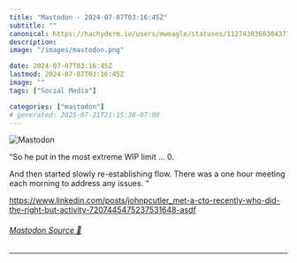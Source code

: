 ```yaml
---
title: "Mastodon - 2024-07-07T03:16:45Z"
subtitle: ""
canonical: https://hachyderm.io/users/mweagle/statuses/112743036030437339
description:
image: "/images/mastodon.png"

date: 2024-07-07T03:16:45Z
lastmod: 2024-07-07T03:16:45Z
image: ""
tags: ["Social Media"]

categories: ["mastodon"]
# generated: 2025-07-21T21:15:38-07:00
---
```

![Mastodon](/images/mastodon.png)

<p>“So he put in the most extreme WIP limit … 0. </p><p>And then started slowly re-establishing flow. There was a one hour meeting each morning to address any issues. “</p><p><a href="https://www.linkedin.com/posts/johnpcutler_met-a-cto-recently-who-did-the-right-but-activity-7207445475237531648-asdf" target="_blank" rel="nofollow noopener noreferrer" translate="no"><span class="invisible">https://www.</span><span class="ellipsis">linkedin.com/posts/johnpcutler</span><span class="invisible">_met-a-cto-recently-who-did-the-right-but-activity-7207445475237531648-asdf</span></a></p>


###### [Mastodon Source 🐘](https://hachyderm.io/@mweagle/112743036030437339)

___
